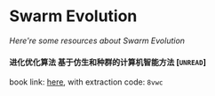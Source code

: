 # Swarm Evolution
*Here're some resources about Swarm Evolution*

#### 进化优化算法  基于仿生和种群的计算机智能方法 [`UNREAD`]
book link: [here](https://pan.baidu.com/s/1C5FtSbp3mH8bk0xmjh5hJQ), with extraction code: `8vwc`